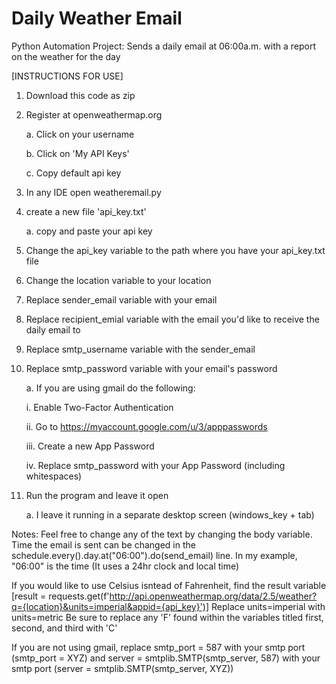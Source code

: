 # Daily Weather Email
Python Automation Project: Sends a daily email at 06:00a.m. with a report on the weather for the day

[INSTRUCTIONS FOR USE]

1. Download this code as zip
   
2. Register at openweathermap.org
   
   a. Click on your username

   b. Click on 'My API Keys'
   
   c. Copy default api key

4. In any IDE open weatheremail.py

5. create a new file 'api_key.txt'

   a. copy and paste your api key

6. Change the api_key variable to the path where you have your api_key.txt file

7. Change the location variable to your location

8. Replace sender_email variable with your email

9. Replace recipient_emial variable with the email you'd like to receive the daily email to

10. Replace smtp_username variable with the sender_email

11. Replace smtp_password variable with your email's password
    
    a. If you are using gmail do the following:
    
      i. Enable Two-Factor Authentication
    
      ii. Go to https://myaccount.google.com/u/3/apppasswords
    
      iii. Create a new App Password
    
      iv. Replace smtp_password with your App Password (including whitespaces)

12. Run the program and leave it open

    a. I leave it running in a separate desktop screen (windows_key + tab)

Notes:
Feel free to change any of the text by changing the body variable. Time the email is sent can be changed in the schedule.every().day.at("06:00").do(send_email) line.
In my example, "06:00" is the time (It uses a 24hr clock and local time)

If you would like to use Celsius isntead of Fahrenheit, find the result variable 
[result = requests.get(f'http://api.openweathermap.org/data/2.5/weather?q={location}&units=imperial&appid={api_key}')]
Replace units=imperial with units=metric
Be sure to replace any 'F' found within the variables titled first, second, and third with 'C'

If you are not using gmail, replace smtp_port = 587 with your smtp port (smtp_port = XYZ) and server = smtplib.SMTP(smtp_server, 587) with your smtp port (server = smtplib.SMTP(smtp_server, XYZ))
